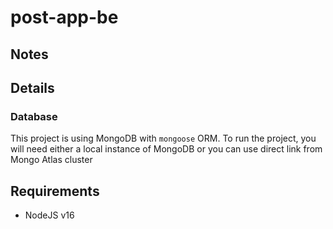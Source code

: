 # post-app-be

## Notes

## Details

### Database

This project is using MongoDB with `mongoose` ORM. To run the project, you will need either a local instance of MongoDB or you can use direct link from Mongo Atlas cluster

## Requirements

- NodeJS v16